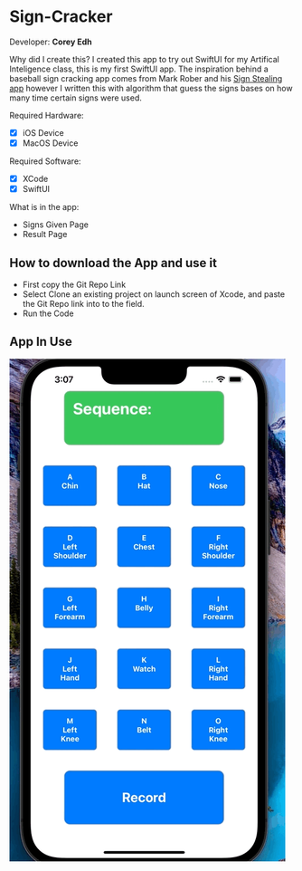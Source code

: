 # Sign-Cracker

Developer:
**Corey Edh**

Why did I create this?
I created this app to try out SwiftUI for my Artifical Inteligence class, 
this is my first SwiftUI app. The inspiration behind a baseball sign 
cracking app comes from Mark Rober and his [Sign Stealing app](https://www.youtube.com/watch?v=PmlRbfSavbI) 
however I written this with algorithm that guess the signs bases on how 
many time certain signs were used.


Required Hardware:
* [x] iOS Device
* [x] MacOS Device

Required Software:
* [x] XCode
* [x] SwiftUI

What is in the app:
* Signs Given Page
* Result Page

## How to download the App and use it
* First copy the Git Repo Link
* Select Clone an existing project on launch screen of Xcode, and paste 
the Git Repo link into to the field.
* Run the Code

## App In Use
<img src='signcracker.gif' title='Sign Cracker App' alt='Using the app, 
entering observe signs, and app makes a prediction base on the signs'/>
